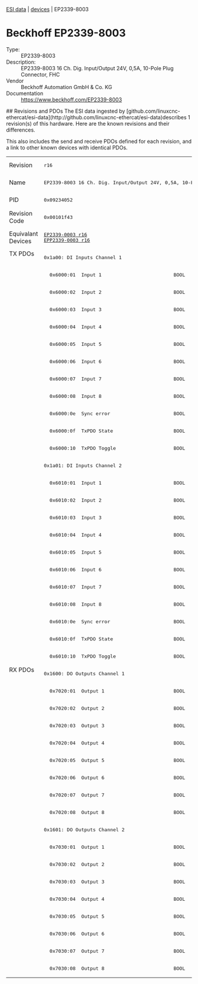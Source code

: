 <div class="nav"><a href="/esi-data">ESI data</a> | <a href="/esi-data/devices">devices</a> | EP2339-8003</div>

#  Beckhoff EP2339-8003

<dl>
  <dt>Type:</dt><dd>EP2339-8003</dd>
  <dt>Description:</dt><dd>EP2339-8003 16 Ch. Dig. Input/Output 24V, 0,5A, 10-Pole Plug Connector, FHC</dd>
  <dt>Vendor</dt><dd>Beckhoff Automation GmbH & Co. KG</dd>
  <dt>Documentation</dt><dd><a href="https://www.beckhoff.com/EP2339-8003">https://www.beckhoff.com/EP2339-8003</a></dd>
</dl>
## Revisions and PDOs
The ESI data ingested by [github.com/linuxcnc-ethercat/esi-data](http://github.com/linuxcnc-ethercat/esi-data)describes 1 revision(s) of this hardware.  Here are the known revisions and their differences.

This also includes the send and receive PDOs defined for each revision, and a link to other known devices with identical PDOs.

<table>
<tr >
<td class="first">Revision</td>
<td ><pre>r16</pre></td>
</tr>
<tr >
<td class="first">Name</td>
<td ><pre>EP2339-8003 16 Ch. Dig. Input/Output 24V, 0,5A, 10-Pole Plug Connector, FHC</pre></td>
</tr>
<tr >
<td class="first">PID</td>
<td ><pre>0x09234052</pre></td>
</tr>
<tr >
<td class="first">Revision Code</td>
<td ><pre>0x00101f43</pre></td>
</tr>
<tr >
<td class="first">Equivalant Devices</td>
<td ><pre><a href="EP2339-0003">EP2339-0003 r16</a><br/><a href="EPP2339-0003">EPP2339-0003 r16</a></pre></td>
</tr>
<tr class="txpdo pdosection">
<td class="first" rowspan=24 valign=top>TX PDOs</td>
<td><pre>0x1a00: DI Inputs Channel 1</pre></td>
<td></td>
</tr>
<tr class="txpdo">
<td ><pre>  0x6000:01  Input 1                         BOOL</pre></td>
</tr>
<tr class="txpdo">
<td ><pre>  0x6000:02  Input 2                         BOOL</pre></td>
</tr>
<tr class="txpdo">
<td ><pre>  0x6000:03  Input 3                         BOOL</pre></td>
</tr>
<tr class="txpdo">
<td ><pre>  0x6000:04  Input 4                         BOOL</pre></td>
</tr>
<tr class="txpdo">
<td ><pre>  0x6000:05  Input 5                         BOOL</pre></td>
</tr>
<tr class="txpdo">
<td ><pre>  0x6000:06  Input 6                         BOOL</pre></td>
</tr>
<tr class="txpdo">
<td ><pre>  0x6000:07  Input 7                         BOOL</pre></td>
</tr>
<tr class="txpdo">
<td ><pre>  0x6000:08  Input 8                         BOOL</pre></td>
</tr>
<tr class="txpdo">
<td ><pre>  0x6000:0e  Sync error                      BOOL</pre></td>
</tr>
<tr class="txpdo">
<td ><pre>  0x6000:0f  TxPDO State                     BOOL</pre></td>
</tr>
<tr class="txpdo">
<td ><pre>  0x6000:10  TxPDO Toggle                    BOOL</pre></td>
</tr>
<tr class="txpdo pdosection">
<td ><pre>0x1a01: DI Inputs Channel 2</pre></td>
</tr>
<tr class="txpdo">
<td ><pre>  0x6010:01  Input 1                         BOOL</pre></td>
</tr>
<tr class="txpdo">
<td ><pre>  0x6010:02  Input 2                         BOOL</pre></td>
</tr>
<tr class="txpdo">
<td ><pre>  0x6010:03  Input 3                         BOOL</pre></td>
</tr>
<tr class="txpdo">
<td ><pre>  0x6010:04  Input 4                         BOOL</pre></td>
</tr>
<tr class="txpdo">
<td ><pre>  0x6010:05  Input 5                         BOOL</pre></td>
</tr>
<tr class="txpdo">
<td ><pre>  0x6010:06  Input 6                         BOOL</pre></td>
</tr>
<tr class="txpdo">
<td ><pre>  0x6010:07  Input 7                         BOOL</pre></td>
</tr>
<tr class="txpdo">
<td ><pre>  0x6010:08  Input 8                         BOOL</pre></td>
</tr>
<tr class="txpdo">
<td ><pre>  0x6010:0e  Sync error                      BOOL</pre></td>
</tr>
<tr class="txpdo">
<td ><pre>  0x6010:0f  TxPDO State                     BOOL</pre></td>
</tr>
<tr class="txpdo">
<td ><pre>  0x6010:10  TxPDO Toggle                    BOOL</pre></td>
</tr>
<tr class="rxpdo pdosection">
<td class="first" rowspan=18 valign=top>RX PDOs</td>
<td><pre>0x1600: DO Outputs Channel 1</pre></td>
<td></td>
</tr>
<tr class="rxpdo">
<td ><pre>  0x7020:01  Output 1                        BOOL</pre></td>
</tr>
<tr class="rxpdo">
<td ><pre>  0x7020:02  Output 2                        BOOL</pre></td>
</tr>
<tr class="rxpdo">
<td ><pre>  0x7020:03  Output 3                        BOOL</pre></td>
</tr>
<tr class="rxpdo">
<td ><pre>  0x7020:04  Output 4                        BOOL</pre></td>
</tr>
<tr class="rxpdo">
<td ><pre>  0x7020:05  Output 5                        BOOL</pre></td>
</tr>
<tr class="rxpdo">
<td ><pre>  0x7020:06  Output 6                        BOOL</pre></td>
</tr>
<tr class="rxpdo">
<td ><pre>  0x7020:07  Output 7                        BOOL</pre></td>
</tr>
<tr class="rxpdo">
<td ><pre>  0x7020:08  Output 8                        BOOL</pre></td>
</tr>
<tr class="rxpdo pdosection">
<td ><pre>0x1601: DO Outputs Channel 2</pre></td>
</tr>
<tr class="rxpdo">
<td ><pre>  0x7030:01  Output 1                        BOOL</pre></td>
</tr>
<tr class="rxpdo">
<td ><pre>  0x7030:02  Output 2                        BOOL</pre></td>
</tr>
<tr class="rxpdo">
<td ><pre>  0x7030:03  Output 3                        BOOL</pre></td>
</tr>
<tr class="rxpdo">
<td ><pre>  0x7030:04  Output 4                        BOOL</pre></td>
</tr>
<tr class="rxpdo">
<td ><pre>  0x7030:05  Output 5                        BOOL</pre></td>
</tr>
<tr class="rxpdo">
<td ><pre>  0x7030:06  Output 6                        BOOL</pre></td>
</tr>
<tr class="rxpdo">
<td ><pre>  0x7030:07  Output 7                        BOOL</pre></td>
</tr>
<tr class="rxpdo">
<td ><pre>  0x7030:08  Output 8                        BOOL</pre></td>
</tr>
</table>
